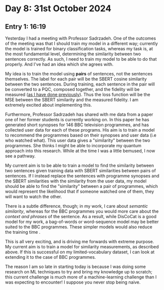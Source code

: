 # Day 8: 31st October 2024
## Entry 1: 16:19
Yesterday I had a meeting with Professor Sadrzadeh. One of the outcomes of the meeting was that I should train my model in a different way; currently the model is trained for binary classification tasks, whereas my task is, at the most fundamental level, determining the similarity between two sentences correctly. As such, I need to train my model to be able to do that properly. And I've had an idea which she agrees with.

My idea is to train the model using **pairs** of sentences, not the sentences themselves. The label for each pair will be the SBERT cosine similarity between the two sentences. During training, each sentence in the pair will be converted to a PQC, composed together, and the fidelity will be measured ([as I have done previously](/src/state_fidelity.py)). Thus the loss function will be the MSE between the SBERT similarity and the measured fidelity. I am extremely excited about implementing this.

Furthermore, Professor Sadrzadeh has shared with me data from a paper one of her former students is currently working on. In this paper he has generated short synopses for 146 BBC television programmes, and has collected user data for each of these programs. His aim is to train a model to recommend the programmes based on their synopses and user data (i.e who watched what). This user data gives a "similarity" between the two programmes. She thinks I might be able to incorporate my quantum approach into this research. While at the time I was a little bemused, I now see a pathway.

My current aim is to be able to train a model to find the similarity between two sentences given training data with SBERT similarities between pairs of sentences. If I instead replace the sentences with programme synopses and the SBERT similarities with the similarity from the user data, my model should be able to find the "similarity" between a pair of programmes, which would represent the likelihood that if someone watched one of them, they will want to watch the other.

There is a subtle difference, though; in my work, I care about *semantic similarity*, whereas for the BBC programmes you would more care about the *context and phrases* of the sentence. As a result, while DisCoCat is a good model for my work, a bag-of-words or word-sequence model may be better suited to the BBC programmes. These simpler models would also reduce the training time .

This is all very exciting, and is driving me forwards with extreme purpose. My current aim is to train a model for similarity measurements, as described above. If this is successful on my limited-vocabulary dataset, I can look at extending it to the case of BBC programmes.

The reason I am so late in starting today is because I was doing some research on ML techniques to try and bring my knowledge up to scratch; this current challenge is much more of a machine-learning challenge than I was expecting to encounter! I suppose you never stop being naive.
